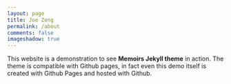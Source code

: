 ```yaml
---
layout: page
title: Joe Zeng
permalink: /about
comments: false
imageshadow: true
---
```


This website is a demonstration to see **Memoirs Jekyll theme** in action. The theme is compatible with Github pages, in fact even this demo itself is created with Github Pages and hosted with Github.
